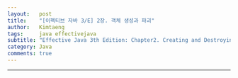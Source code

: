 ```yaml
---
layout:   post
title:    "[이펙티브 자바 3/E] 2장. 객체 생성과 파괴"
author:   Kimtaeng
tags: 	  java effectivejava
subtitle: "Effective Java 3th Edition: Chapter2. Creating and Destroying Objects"  
category: Java
comments: true
---
```


<hr/>
